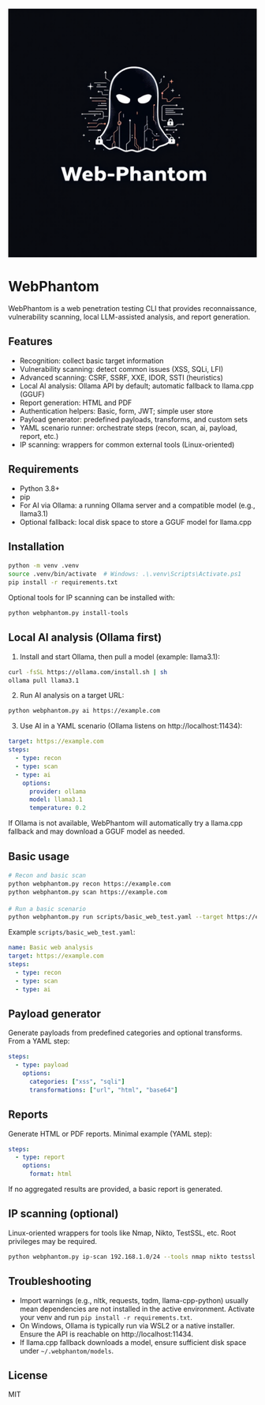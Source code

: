 ![image](webphantom.png)


# WebPhantom

WebPhantom is a web penetration testing CLI that provides reconnaissance, vulnerability scanning, local LLM-assisted analysis, and report generation.

## Features

- Recognition: collect basic target information
- Vulnerability scanning: detect common issues (XSS, SQLi, LFI)
- Advanced scanning: CSRF, SSRF, XXE, IDOR, SSTI (heuristics)
- Local AI analysis: Ollama API by default; automatic fallback to llama.cpp (GGUF)
- Report generation: HTML and PDF
- Authentication helpers: Basic, form, JWT; simple user store
- Payload generator: predefined payloads, transforms, and custom sets
- YAML scenario runner: orchestrate steps (recon, scan, ai, payload, report, etc.)
- IP scanning: wrappers for common external tools (Linux-oriented)

## Requirements

- Python 3.8+
- pip
- For AI via Ollama: a running Ollama server and a compatible model (e.g., llama3.1)
- Optional fallback: local disk space to store a GGUF model for llama.cpp

## Installation

```bash
python -m venv .venv
source .venv/bin/activate  # Windows: .\.venv\Scripts\Activate.ps1
pip install -r requirements.txt
```

Optional tools for IP scanning can be installed with:
```bash
python webphantom.py install-tools
```

## Local AI analysis (Ollama first)

1) Install and start Ollama, then pull a model (example: llama3.1):
```bash
curl -fsSL https://ollama.com/install.sh | sh
ollama pull llama3.1
```

2) Run AI analysis on a target URL:
```bash
python webphantom.py ai https://example.com
```

3) Use AI in a YAML scenario (Ollama listens on http://localhost:11434):
```yaml
target: https://example.com
steps:
  - type: recon
  - type: scan
  - type: ai
    options:
      provider: ollama
      model: llama3.1
      temperature: 0.2
```

If Ollama is not available, WebPhantom will automatically try a llama.cpp fallback and may download a GGUF model as needed.

## Basic usage

```bash
# Recon and basic scan
python webphantom.py recon https://example.com
python webphantom.py scan https://example.com

# Run a basic scenario
python webphantom.py run scripts/basic_web_test.yaml --target https://example.com
```

Example `scripts/basic_web_test.yaml`:
```yaml
name: Basic web analysis
target: https://example.com
steps:
  - type: recon
  - type: scan
  - type: ai
```

## Payload generator

Generate payloads from predefined categories and optional transforms. From a YAML step:
```yaml
steps:
  - type: payload
    options:
      categories: ["xss", "sqli"]
      transformations: ["url", "html", "base64"]
```

## Reports

Generate HTML or PDF reports. Minimal example (YAML step):
```yaml
steps:
  - type: report
    options:
      format: html
```
If no aggregated results are provided, a basic report is generated.

## IP scanning (optional)

Linux-oriented wrappers for tools like Nmap, Nikto, TestSSL, etc. Root privileges may be required.
```bash
python webphantom.py ip-scan 192.168.1.0/24 --tools nmap nikto testssl
```

## Troubleshooting

- Import warnings (e.g., nltk, requests, tqdm, llama-cpp-python) usually mean dependencies are not installed in the active environment. Activate your venv and run `pip install -r requirements.txt`.
- On Windows, Ollama is typically run via WSL2 or a native installer. Ensure the API is reachable on http://localhost:11434.
- If llama.cpp fallback downloads a model, ensure sufficient disk space under `~/.webphantom/models`.

## License

MIT
